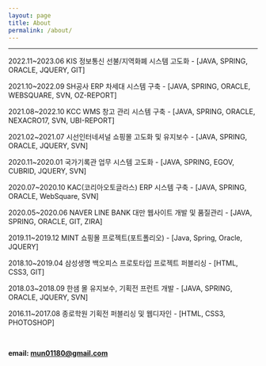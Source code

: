 ```yaml
---
layout: page
title: About
permalink: /about/
---
```

- - -

<!-- **Skill** -->
<!-- <div id="chartContainer" style="height: 300px; width: 100%;"></div> -->

<!-- <br /> -->

2022.11~2023.06 KIS 정보통신 선불/지역화폐 시스템 고도화 - [JAVA, SPRING, ORACLE, JQUERY, GIT]

2021.10~2022.09 SH공사 ERP 차세대 시스템 구축 - [JAVA, SPRING, ORACLE, WEBSQUARE, SVN, OZ-REPORT]

2021.08~2022.10 KCC WMS 창고 관리 시스템 구축 - [JAVA, SPRING, ORACLE, NEXACRO17, SVN, UBI-REPORT]

2021.02~2021.07 시선인터네셔널 쇼핑몰 고도화 및 유지보수 - [JAVA, SPRING, ORACLE, JQUERY, SVN]

2020.11~2020.01 국가기록관 업무 시스템 고도화 - [JAVA, SPRING, EGOV, CUBRID, JQUERY, SVN]

2020.07~2020.10 KAC(코리아오토글라스) ERP 시스템 구축 - [JAVA, SPRING, ORACLE, WebSquare, SVN]

2020.05~2020.06 NAVER LINE BANK 대만 웹사이트 개발 및 품질관리 - [JAVA, SPRING, ORACLE, GIT, ZIRA]

2019.11~2019.12 MINT 쇼핑몰 프로젝트(포트폴리오) - [Java, Spring, Oracle, JQUERY]

2018.10~2019.04 삼성생명 백오피스 프로토타입 프로젝트 퍼블리싱 - [HTML, CSS3, GIT]

2018.03~2018.09 한샘 몰 유지보수, 기획전 프런트 개발 - [JAVA, SPRING, ORACLE, JQUERY, SVN]

2016.11~2017.08 종로학원 기획전 퍼블리싱 및 웹디자인 - [HTML, CSS3, PHOTOSHOP]

<br />

**email: mun01180@gmail.com**

<!-- ABOUT SKILL : START -->
<script>
window.onload = function() {

  var options = {
    animationEnabled: true,
    title: {
      text: "",
      fontColor: "Peru"
    },
    axisY: {
      tickThickness: 0,
      lineThickness: 0,
      valueFormatString: " ",
      gridThickness: 0
    },
    axisX: {
      tickThickness: 0,
      lineThickness: 0,
      labelFontSize: 18,
      labelFontColor: "Peru"
    },
    data: [{
      indexLabelFontSize: 14,
      toolTipContent: "<span style=\"color:#62C9C3\">{indexLabel}:</span> <span style=\"color:#CD853F\"><strong>{y}</strong></span>",
      indexLabelPlacement: "inside",
      indexLabelFontColor: "white",
      indexLabelFontWeight: 400,
      indexLabelFontFamily: "Verdana",
      color: "#62C9C3",
      type: "bar",
      dataPoints: [
        { y: 80, label: "80%", indexLabel: "Git / SVN" },
        { y: 60, label: "60%", indexLabel: "SQL / MYSQL" },
        { y: 60, label: "60%", indexLabel: "Spring" },
        { y: 70, label: "70%", indexLabel: "JAVA" },
        { y: 70, label: "70%", indexLabel: "AJAX" },
        { y: 70, label: "70%", indexLabel: "WebSquare" },
        { y: 70, label: "70%", indexLabel: "Javascript / ECMA6" },
        { y: 90, label: "90%", indexLabel: "HTML / CSS / MediaQuery" }
      ]
    }]
  };

  $("#chartContainer").CanvasJSChart(options);
  $(".canvasjs-chart-credit").css("display", "none");
}

</script>
<!-- ABOUT SKILL : END -->
